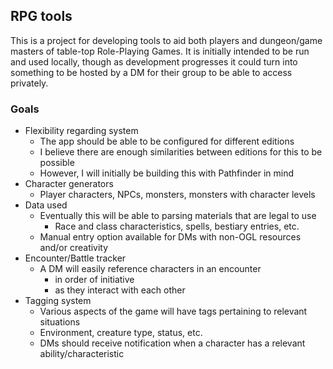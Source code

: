 ## RPG tools

This is a project for developing tools to aid both players and dungeon/game masters of table-top Role-Playing Games.  It is initially intended to be run and used locally, though as development progresses it could turn into something to be hosted by a DM for their group to be able to access privately.

### Goals
- Flexibility regarding system
  - The app should be able to be configured for different editions
  - I believe there are enough similarities between editions for this to be possible
  - However, I will initially be building this with Pathfinder in mind
- Character generators
  - Player characters, NPCs, monsters, monsters with character levels
- Data used
  - Eventually this will be able to parsing materials that are legal to use
    - Race and class characteristics, spells, bestiary entries, etc.
  - Manual entry option available for DMs with non-OGL resources and/or creativity
- Encounter/Battle tracker
  - A DM will easily reference characters in an encounter
    - in order of initiative
    - as they interact with each other
- Tagging system
  - Various aspects of the game will have tags pertaining to relevant situations
  - Environment, creature type, status, etc.
  - DMs should receive notification when a character has a relevant ability/characteristic
